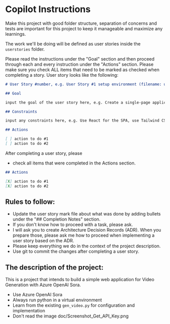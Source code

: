 # Copilot Instructions

Make this project with good folder structure, separation of concerns and tests are important for this project to keep it manageable and maximize any learnings.

The work we'll be doing will be defined as user stories inside the `userstories` folder.

Please read the instructions under the "Goal" section and then proceed through each and every instruction under the "Actions" section. 
Please make sure you check ALL items that need to be marked as checked when completing a story. 
User story looks like the following:

```markdown
# User Story #number, e.g. User Story #1 setup environment (filename: userstory-1-setup-environment.md)

## Goal

input the goal of the user story here, e.g. Create a single-page application (SPA) 

## Constraints

input any constraints here, e.g. Use React for the SPA, use Tailwind CSS for styling, etc.

## Actions

[ ] action to do #1
[ ] action to do #2
```

After completing a user story, please

- check all items that were completed in the Actions section.

```markdown
## Actions

[X] action to do #1
[X] action to do #2
```

## Rules to follow:
- Update the user story mark file about what was done by adding bullets under the "## Completion Notes" section.
- If you don't know how to proceed with a task, please ask.
- I will ask you to create Architecture Decision Records (ADR). When you prepare those, please ask me how to proceed when implementing a user story based on the ADR.
- Please keep everything we do in the context of the project description.
- Use git to commit the changes after completing a user story.


## The description of the project:

This is a project that intends to build a simple web application for Video Generation with Azure OpenAI Sora.

- Use Azure OpenAI Sora
- Always run python in a virtual environment
- Learn from the existing `gen_video.py` for configuration and implementation
- Don't read the image doc/Screenshot_Get_API_Key.png

